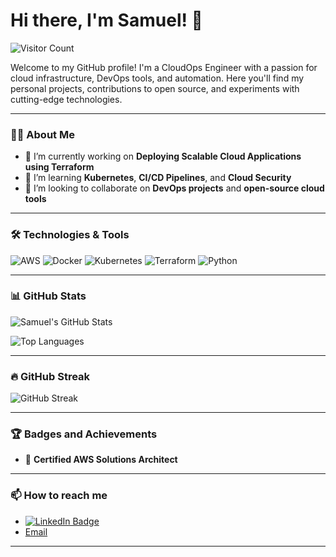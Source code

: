 # Hi there, I'm Samuel! 👋

![Visitor Count](https://visitor-badge.laobi.icu/badge?page_id=samuel.github)

Welcome to my GitHub profile! I'm a CloudOps Engineer with a passion for cloud infrastructure, DevOps tools, and automation. Here you'll find my personal projects, contributions to open source, and experiments with cutting-edge technologies.

---

### 👨‍💻 About Me
- 🔭 I’m currently working on **Deploying Scalable Cloud Applications using Terraform**
- 🌱 I’m learning **Kubernetes**, **CI/CD Pipelines**, and **Cloud Security**
- 👯 I’m looking to collaborate on **DevOps projects** and **open-source cloud tools**

---

### 🛠️ Technologies & Tools

![AWS](https://img.shields.io/badge/AWS-cloud-informational?style=flat&logo=amazon-aws&logoColor=white&color=2bbc8a)
![Docker](https://img.shields.io/badge/Docker-container-blue?style=flat&logo=docker&logoColor=white&color=2496ed)
![Kubernetes](https://img.shields.io/badge/Kubernetes-orchestration-blue?style=flat&logo=kubernetes&logoColor=white)
![Terraform](https://img.shields.io/badge/Terraform-IAC-purple?style=flat&logo=terraform&logoColor=white)
![Python](https://img.shields.io/badge/Python-code-yellow?style=flat&logo=python&logoColor=white)

---

### 📊 GitHub Stats

![Samuel's GitHub Stats](https://github-readme-stats.vercel.app/api?username=samuel&show_icons=true&theme=radical)

![Top Languages](https://github-readme-stats.vercel.app/api/top-langs/?username=samuel&layout=compact&theme=radical)

---

### 🔥 GitHub Streak

![GitHub Streak](http://github-readme-streak-stats.herokuapp.com?user=samuel&theme=radical)

---

### 🏆 Badges and Achievements

- 🏅 **Certified AWS Solutions Architect**

---

### 📫 How to reach me

- [![LinkedIn Badge](https://img.shields.io/badge/-Samuel-blue?style=flat-square&logo=Linkedin&logoColor=white&link=https://www.linkedin.com/in/samuel)](https://www.linkedin.com/in/samuel-beuran)
- [Email](mailto:samuel.beuran98@gmail.com)

---

